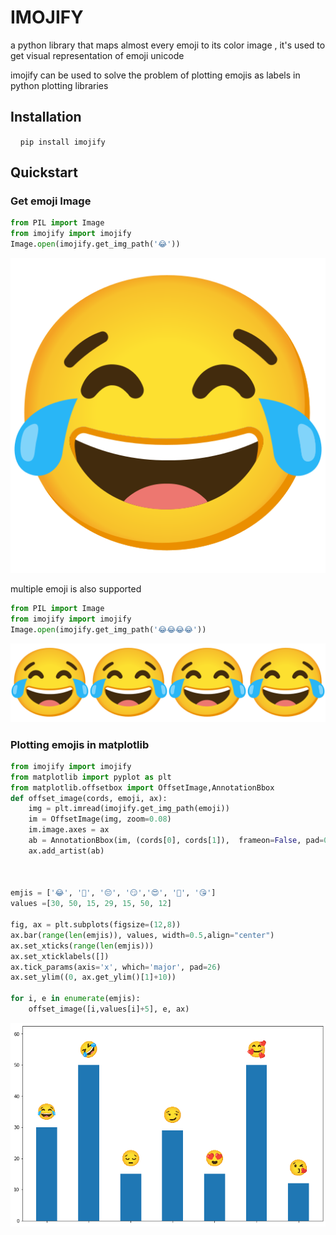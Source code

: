# IMOJIFY

a python library that maps almost every emoji to its color image
, it's used to get visual representation of emoji unicode

imojify can be used to solve the problem of plotting emojis as labels in python plotting libraries

## Installation

    `pip install imojify`

## Quickstart

### Get emoji Image

```python
from PIL import Image
from imojify import imojify
Image.open(imojify.get_img_path('😂'))
```

![](media/emoji.png)

multiple emoji is also supported 

```python
from PIL import Image
from imojify import imojify
Image.open(imojify.get_img_path('😂😂😂😂'))
```

![](media/Mulit_emoji.png)

### Plotting emojis in matplotlib

```python
from imojify import imojify
from matplotlib import pyplot as plt 
from matplotlib.offsetbox import OffsetImage,AnnotationBbox
def offset_image(cords, emoji, ax):
    img = plt.imread(imojify.get_img_path(emoji))
    im = OffsetImage(img, zoom=0.08)
    im.image.axes = ax
    ab = AnnotationBbox(im, (cords[0], cords[1]),  frameon=False, pad=0)
    ax.add_artist(ab)



emjis = ['😂', '🤣', '😔', '😏','😍', '🥰', '😘']
values =[30, 50, 15, 29, 15, 50, 12]

fig, ax = plt.subplots(figsize=(12,8))
ax.bar(range(len(emjis)), values, width=0.5,align="center")
ax.set_xticks(range(len(emjis)))
ax.set_xticklabels([])
ax.tick_params(axis='x', which='major', pad=26)
ax.set_ylim((0, ax.get_ylim()[1]+10))

for i, e in enumerate(emjis):
    offset_image([i,values[i]+5], e, ax)
```

![](media/plt_emoji.png)
